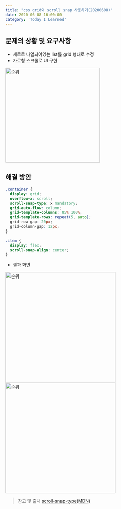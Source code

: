 ```yaml
---
title: "css grid와 scroll snap 사용하기(20200608)"
date: 2020-06-08 16:00:00
category: 'Today I Learned'
---
```




## 문제의 상황 및 요구사항

- 세로로 나열되어있는 list를 grid 형태로 수정
- 가로형 스크롤로 UI 구현

<img width="300" alt="순위" src="https://user-images.githubusercontent.com/36187948/84028795-51dbc000-a9cc-11ea-9d45-10c8cfeabd48.png">





## 해결 방안

```scss
.container {
  display: grid;
  overflow-x: scroll;
  scroll-snap-type: x mandatory;
  grid-auto-flow: column;
  grid-template-columns: 85% 100%;
  grid-template-rows: repeat(5, auto);
  grid-row-gap: 20px;
  grid-column-gap: 12px;
}
```

```scss
.item {
  display: flex;
  scroll-snap-align: center;
}
```



- 결과 화면

<img width="350"  alt="순위" src="https://user-images.githubusercontent.com/36187948/84004692-e9c6b300-a9a6-11ea-9f29-0d6f6d010082.png"> <img width="350" alt="순위" src="https://user-images.githubusercontent.com/36187948/84004696-eaf7e000-a9a6-11ea-806f-535114ed0324.png">

> 참고 및 출처
> [scroll-snap-type(MDN)](https://developer.mozilla.org/en-US/docs/Web/CSS/scroll-snap-type)